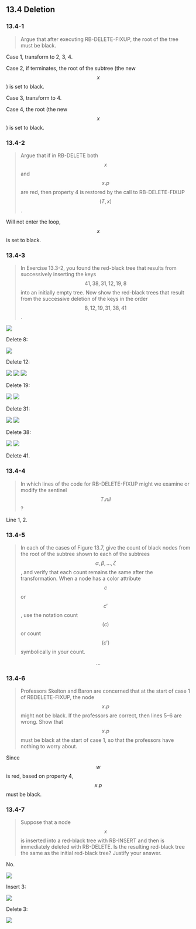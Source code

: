 ## 13.4 Deletion

### 13.4-1

> Argue that after executing RB-DELETE-FIXUP, the root of the tree must be black.

Case 1, transform to 2, 3, 4.

Case 2, if terminates, the root of the subtree (the new $$x$$) is set to black.

Case 3, transform to 4.

Case 4, the root (the new $$x$$) is set to black.

### 13.4-2

> Argue that if in RB-DELETE both $$x$$ and $$x.p$$ are red, then property 4 is restored by the call to RB-DELETE-FIXUP$$(T, x)$$.

Will not enter the loop, $$x$$ is set to black.

### 13.4-3

> In Exercise 13.3-2, you found the red-black tree that results from successively inserting the keys $$41, 38, 31, 12, 19, 8$$ into an initially empty tree. Now show the red-black trees that result from the successive deletion of the keys in the order $$8, 12, 19, 31, 38, 41$$.

![](img/13.4-3_1.png)

Delete 8:

![](img/13.4-3_2.png)

Delete 12:

![](img/13.4-3_3.png)
![](img/13.4-3_4.png)
![](img/13.4-3_5.png)

Delete 19:

![](img/13.4-3_6.png)
![](img/13.4-3_7.png)

Delete 31:

![](img/13.4-3_8.png)
![](img/13.4-3_9.png)

Delete 38:

![](img/13.4-3_10.png)
![](img/13.4-3_11.png)

Delete 41.

### 13.4-4

> In which lines of the code for RB-DELETE-FIXUP might we examine or modify
the sentinel $$T.nil$$?

Line 1, 2.

### 13.4-5

> In each of the cases of Figure 13.7, give the count of black nodes from the root of the subtree shown to each of the subtrees $$\alpha, \beta, \dots, \zeta$$, and verify that each count remains the same after the transformation. When a node has a color attribute $$c$$ or $$c'$$, use the notation count$$(c)$$ or count$$(c')$$ symbolically in your count.

$$\dots$$

### 13.4-6

> Professors Skelton and Baron are concerned that at the start of case 1 of RBDELETE-FIXUP, the node $$x.p$$ might not be black. If the professors are correct, then lines 5–6 are wrong. Show that $$x.p$$ must be black at the start of case 1, so that the professors have nothing to worry about.

Since $$w$$ is red, based on property 4, $$x.p$$ must be black.

### 13.4-7

> Suppose that a node $$x$$ is inserted into a red-black tree with RB-INSERT and then is immediately deleted with RB-DELETE. Is the resulting red-black tree the same as the initial red-black tree? Justify your answer.

No. 

![](img/13.4-7_1.png)

Insert 3:

![](img/13.4-7_2.png)

Delete 3:

![](img/13.4-7_3.png)
